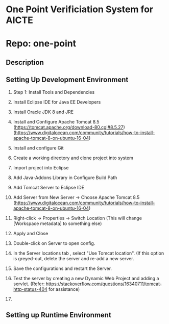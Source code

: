 # One Point Verificiation System for AICTE
# Repo: one-point

## Description


## Setting Up Development Environment

1. Step 1: Install Tools and Dependencies
  1. Install Eclipse IDE for Java EE Developers
  2. Install Oracle JDK 8 and JRE 
  3. Install and Configure Apache Tomcat 8.5 (https://tomcat.apache.org/download-80.cgi#8.5.27) (https://www.digitalocean.com/community/tutorials/how-to-install-apache-tomcat-8-on-ubuntu-16-04)
  4. Install and configure Git
  
2. Create a working directory and clone project into system

3. Import project into Eclipse

4. Add Java-Addons Library in Configure Build Path

5. Add Tomcat Server to Eclipse IDE
  1. Add Server from New Server -> Choose Apache Tomcat 8.5  (https://www.digitalocean.com/community/tutorials/how-to-install-apache-tomcat-8-on-ubuntu-16-04)
  2. Right-click -> Properties -> Switch Location (This will change [Workspace metadata] to something else) 
  3. Apply and Close
  4. Double-click on Server to open config.
  5. In the Server locations tab , select "Use Tomcat location". (If this option is greyed-out, delete the server and re-add a new server.
  6. Save the configurations and restart the Server.
  7. Test the server by creating a new Dynamic Web Project and adding a servlet.
  (Refer: https://stackoverflow.com/questions/16340711/tomcat-http-status-404 for assistance)
  
6. 


## Setting up Runtime Environment


